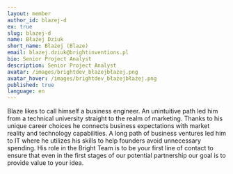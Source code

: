 ```yaml
---
layout: member
author_id: blazej-d
ex: true
slug: blazej-d
name: Błażej Dziuk
short_name: Błażej (Blaze)
email: blazej.dziuk@brightinventions.pl
bio: Senior Project Analyst
description: Senior Project Analyst
avatar: /images/brightdev_błażejbłażej.png
avatar_hover: /images/brightdev_błażejbłażej.png
published: true
language: en
---
```

Blaze likes to call himself a business engineer. An unintuitive path led him from a technical university straight to the realm of marketing. Thanks to his unique career choices he connects business expectations with market reality and technology capabilities. A long path of business ventures led him to IT where he utilizes his skills to help founders avoid unnecessary spending. His role in the Bright Team is to be your first line of contact to ensure that even in the first stages of our potential partnership our goal is to provide value to your idea.